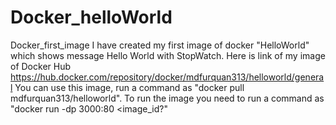 # Docker_helloWorld
Docker_first_image
I have created my first image of docker "HelloWorld" which shows message Hello World with StopWatch.
Here is link of my image of Docker Hub https://hub.docker.com/repository/docker/mdfurquan313/helloworld/general
You can use this image, run a command as "docker pull mdfurquan313/helloworld". To run the image you need to run a command as "docker run -dp 3000:80 <image_id?"


